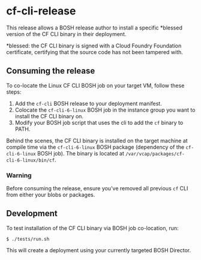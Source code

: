 # cf-cli-release

This release allows a BOSH release author to install a specific *blessed version of the CF CLI binary in their deployment.

*blessed: the CF CLI binary is signed with a Cloud Foundry Foundation certificate, certifying that the source code has not been tampered with.

## Consuming the release

To co-locate the Linux CF CLI BOSH job on your target VM, follow these steps:

1. Add the `cf-cli` BOSH release to your deployment manifest.
2. Colocate the `cf-cli-6-linux` BOSH job in the instance group you want to install the CF CLI binary on.
3. Modify your BOSH job script that uses the cli to add the `cf` binary to PATH.

Behind the scenes, the CF CLI binary is installed on the target machine at compile time via the `cf-cli-6-linux` BOSH package (dependency of the `cf-cli-6-linux` BOSH job). The binary is located at `/var/vcap/packages/cf-cli-6-linux/bin/cf`.

### Warning
Before consuming the release, ensure you've removed all previous `cf` CLI from either your blobs or packages. 


## Development

To test installation of the CF CLI binary via BOSH job co-location, run:

```
$ ./tests/run.sh
```

This will create a deployment using your currently targeted BOSH Director.
